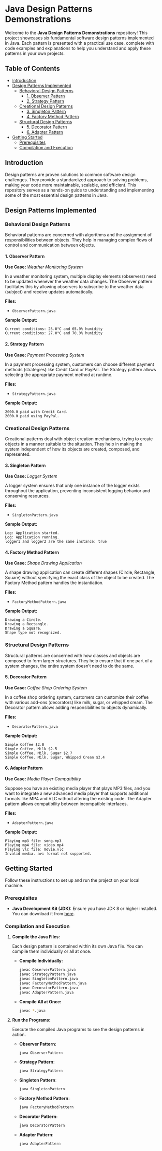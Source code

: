 # Java Design Patterns Demonstrations

Welcome to the **Java Design Patterns Demonstrations** repository! This project showcases six fundamental software design patterns implemented in Java. Each pattern is presented with a practical use case, complete with code examples and explanations to help you understand and apply these patterns in your own projects.

## Table of Contents

- [Introduction](#introduction)
- [Design Patterns Implemented](#design-patterns-implemented)
  - [Behavioral Design Patterns](#behavioral-design-patterns)
    - [1. Observer Pattern](#1-observer-pattern)
    - [2. Strategy Pattern](#2-strategy-pattern)
  - [Creational Design Patterns](#creational-design-patterns)
    - [3. Singleton Pattern](#3-singleton-pattern)
    - [4. Factory Method Pattern](#4-factory-method-pattern)
  - [Structural Design Patterns](#structural-design-patterns)
    - [5. Decorator Pattern](#5-decorator-pattern)
    - [6. Adapter Pattern](#6-adapter-pattern)
- [Getting Started](#getting-started)
  - [Prerequisites](#prerequisites)
  - [Compilation and Execution](#compilation-and-execution)

## Introduction

Design patterns are proven solutions to common software design challenges. They provide a standardized approach to solving problems, making your code more maintainable, scalable, and efficient. This repository serves as a hands-on guide to understanding and implementing some of the most essential design patterns in Java.

## Design Patterns Implemented

### Behavioral Design Patterns

Behavioral patterns are concerned with algorithms and the assignment of responsibilities between objects. They help in managing complex flows of control and communication between objects.

#### 1. Observer Pattern

**Use Case:** *Weather Monitoring System*

In a weather monitoring system, multiple display elements (observers) need to be updated whenever the weather data changes. The Observer pattern facilitates this by allowing observers to subscribe to the weather data (subject) and receive updates automatically.

**Files:**
- `ObserverPattern.java`

**Sample Output:**
```
Current conditions: 25.0°C and 65.0% humidity
Current conditions: 27.0°C and 70.0% humidity
```

#### 2. Strategy Pattern

**Use Case:** *Payment Processing System*

In a payment processing system, customers can choose different payment methods (strategies) like Credit Card or PayPal. The Strategy pattern allows selecting the appropriate payment method at runtime.

**Files:**
- `StrategyPattern.java`

**Sample Output:**
```
2000.0 paid with Credit Card.
2000.0 paid using PayPal.
```

### Creational Design Patterns

Creational patterns deal with object creation mechanisms, trying to create objects in a manner suitable to the situation. They help in making the system independent of how its objects are created, composed, and represented.

#### 3. Singleton Pattern

**Use Case:** *Logger System*

A logger system ensures that only one instance of the logger exists throughout the application, preventing inconsistent logging behavior and conserving resources.

**Files:**
- `SingletonPattern.java`

**Sample Output:**
```
Log: Application started.
Log: Application running.
logger1 and logger2 are the same instance: true
```

#### 4. Factory Method Pattern

**Use Case:** *Shape Drawing Application*

A shape drawing application can create different shapes (Circle, Rectangle, Square) without specifying the exact class of the object to be created. The Factory Method pattern handles the instantiation.

**Files:**
- `FactoryMethodPattern.java`

**Sample Output:**
```
Drawing a Circle.
Drawing a Rectangle.
Drawing a Square.
Shape type not recognized.
```

### Structural Design Patterns

Structural patterns are concerned with how classes and objects are composed to form larger structures. They help ensure that if one part of a system changes, the entire system doesn't need to do the same.

#### 5. Decorator Pattern

**Use Case:** *Coffee Shop Ordering System*

In a coffee shop ordering system, customers can customize their coffee with various add-ons (decorators) like milk, sugar, or whipped cream. The Decorator pattern allows adding responsibilities to objects dynamically.

**Files:**
- `DecoratorPattern.java`

**Sample Output:**
```
Simple Coffee $2.0
Simple Coffee, Milk $2.5
Simple Coffee, Milk, Sugar $2.7
Simple Coffee, Milk, Sugar, Whipped Cream $3.4
```

#### 6. Adapter Pattern

**Use Case:** *Media Player Compatibility*

Suppose you have an existing media player that plays MP3 files, and you want to integrate a new advanced media player that supports additional formats like MP4 and VLC without altering the existing code. The Adapter pattern allows compatibility between incompatible interfaces.

**Files:**
- `AdapterPattern.java`

**Sample Output:**
```
Playing mp3 file: song.mp3
Playing mp4 file: video.mp4
Playing vlc file: movie.vlc
Invalid media. avi format not supported.
```

## Getting Started

Follow these instructions to set up and run the project on your local machine.

### Prerequisites

- **Java Development Kit (JDK):** Ensure you have JDK 8 or higher installed. You can download it from [here](https://www.oracle.com/java/technologies/javase-jdk11-downloads.html).

### Compilation and Execution

1. **Compile the Java Files:**

   Each design pattern is contained within its own Java file. You can compile them individually or all at once.

   - **Compile Individually:**

     ```bash
     javac ObserverPattern.java
     javac StrategyPattern.java
     javac SingletonPattern.java
     javac FactoryMethodPattern.java
     javac DecoratorPattern.java
     javac AdapterPattern.java
     ```

   - **Compile All at Once:**

     ```bash
     javac *.java
     ```

2. **Run the Programs:**

   Execute the compiled Java programs to see the design patterns in action.

   - **Observer Pattern:**

     ```bash
     java ObserverPattern
     ```

   - **Strategy Pattern:**

     ```bash
     java StrategyPattern
     ```

   - **Singleton Pattern:**

     ```bash
     java SingletonPattern
     ```

   - **Factory Method Pattern:**

     ```bash
     java FactoryMethodPattern
     ```

   - **Decorator Pattern:**

     ```bash
     java DecoratorPattern
     ```

   - **Adapter Pattern:**

     ```bash
     java AdapterPattern
     ```

